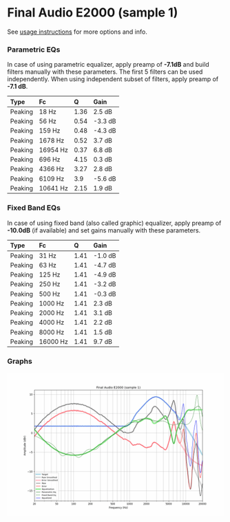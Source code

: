 # Final Audio E2000 (sample 1)
See [usage instructions](https://github.com/jaakkopasanen/AutoEq#usage) for more options and info.

### Parametric EQs
In case of using parametric equalizer, apply preamp of **-7.1dB** and build filters manually
with these parameters. The first 5 filters can be used independently.
When using independent subset of filters, apply preamp of **-7.1 dB**.

| Type    | Fc       |    Q | Gain    |
|:--------|:---------|:-----|:--------|
| Peaking | 18 Hz    | 1.36 | 2.5 dB  |
| Peaking | 56 Hz    | 0.54 | -3.3 dB |
| Peaking | 159 Hz   | 0.48 | -4.3 dB |
| Peaking | 1678 Hz  | 0.52 | 3.7 dB  |
| Peaking | 16954 Hz | 0.37 | 6.8 dB  |
| Peaking | 696 Hz   | 4.15 | 0.3 dB  |
| Peaking | 4366 Hz  | 3.27 | 2.8 dB  |
| Peaking | 6109 Hz  | 3.9  | -5.6 dB |
| Peaking | 10641 Hz | 2.15 | 1.9 dB  |

### Fixed Band EQs
In case of using fixed band (also called graphic) equalizer, apply preamp of **-10.0dB**
(if available) and set gains manually with these parameters.

| Type    | Fc       |    Q | Gain    |
|:--------|:---------|:-----|:--------|
| Peaking | 31 Hz    | 1.41 | -1.0 dB |
| Peaking | 63 Hz    | 1.41 | -4.7 dB |
| Peaking | 125 Hz   | 1.41 | -4.9 dB |
| Peaking | 250 Hz   | 1.41 | -3.2 dB |
| Peaking | 500 Hz   | 1.41 | -0.3 dB |
| Peaking | 1000 Hz  | 1.41 | 2.3 dB  |
| Peaking | 2000 Hz  | 1.41 | 3.1 dB  |
| Peaking | 4000 Hz  | 1.41 | 2.2 dB  |
| Peaking | 8000 Hz  | 1.41 | 1.5 dB  |
| Peaking | 16000 Hz | 1.41 | 9.7 dB  |

### Graphs
![](./Final%20Audio%20E2000%20(sample%201).png)